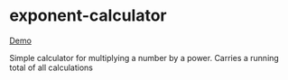 # exponent-calculator


[Demo](http://schuchard.github.io/exponent-calculator/)


Simple calculator for multiplying a number by a power.
Carries a running total of all calculations